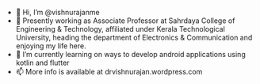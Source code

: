 - 👋 Hi, I’m @vishnurajanme
- 👀 Presently working as Associate Professor at Sahrdaya College of Engineering & Technology, affiliated under Kerala Technological University, heading the department of Electronics & Communication and enjoying my life here.
- 🌱 I’m currently learning on ways to develop android applications using kotlin and flutter
- 📫 More info is available at drvishnurajan.wordpress.com

<!---
vishnurajanme/vishnurajanme is a ✨ special ✨ repository because its `README.md` (this file) appears on your GitHub profile.
You can click the Preview link to take a look at your changes.
--->
